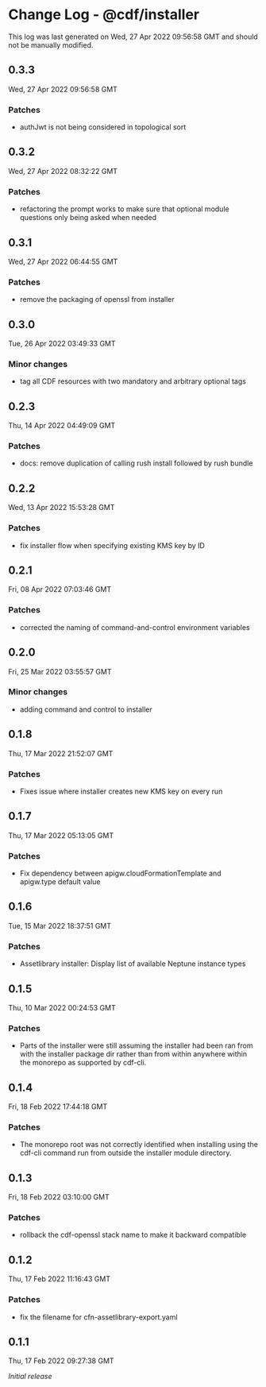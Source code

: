 # Change Log - @cdf/installer

This log was last generated on Wed, 27 Apr 2022 09:56:58 GMT and should not be manually modified.

## 0.3.3
Wed, 27 Apr 2022 09:56:58 GMT

### Patches

- authJwt is not being considered in topological sort

## 0.3.2
Wed, 27 Apr 2022 08:32:22 GMT

### Patches

- refactoring the prompt works to make sure that optional module questions only being asked when needed

## 0.3.1
Wed, 27 Apr 2022 06:44:55 GMT

### Patches

- remove the packaging of openssl from installer

## 0.3.0
Tue, 26 Apr 2022 03:49:33 GMT

### Minor changes

- tag all CDF resources with two mandatory and arbitrary optional tags

## 0.2.3
Thu, 14 Apr 2022 04:49:09 GMT

### Patches

- docs: remove duplication of calling rush install followed by rush bundle

## 0.2.2
Wed, 13 Apr 2022 15:53:28 GMT

### Patches

- fix installer flow when specifying existing KMS key by ID

## 0.2.1
Fri, 08 Apr 2022 07:03:46 GMT

### Patches

- corrected the naming of command-and-control environment variables

## 0.2.0
Fri, 25 Mar 2022 03:55:57 GMT

### Minor changes

- adding command and control to installer

## 0.1.8
Thu, 17 Mar 2022 21:52:07 GMT

### Patches

- Fixes issue where installer creates new KMS key on every run

## 0.1.7
Thu, 17 Mar 2022 05:13:05 GMT

### Patches

- Fix dependency between apigw.cloudFormationTemplate and apigw.type default value

## 0.1.6
Tue, 15 Mar 2022 18:37:51 GMT

### Patches

- Assetlibrary installer: Display list of available Neptune instance types

## 0.1.5
Thu, 10 Mar 2022 00:24:53 GMT

### Patches

- Parts of the installer were still assuming the installer had been ran from with the installer package dir rather than from within anywhere within the monorepo as supported by cdf-cli.

## 0.1.4
Fri, 18 Feb 2022 17:44:18 GMT

### Patches

- The monorepo root was not correctly identified when installing using the cdf-cli command run from outside the installer module directory.

## 0.1.3
Fri, 18 Feb 2022 03:10:00 GMT

### Patches

- rollback the cdf-openssl stack name to make it backward compatible

## 0.1.2
Thu, 17 Feb 2022 11:16:43 GMT

### Patches

- fix the filename for cfn-assetlibrary-export.yaml

## 0.1.1
Thu, 17 Feb 2022 09:27:38 GMT

_Initial release_

